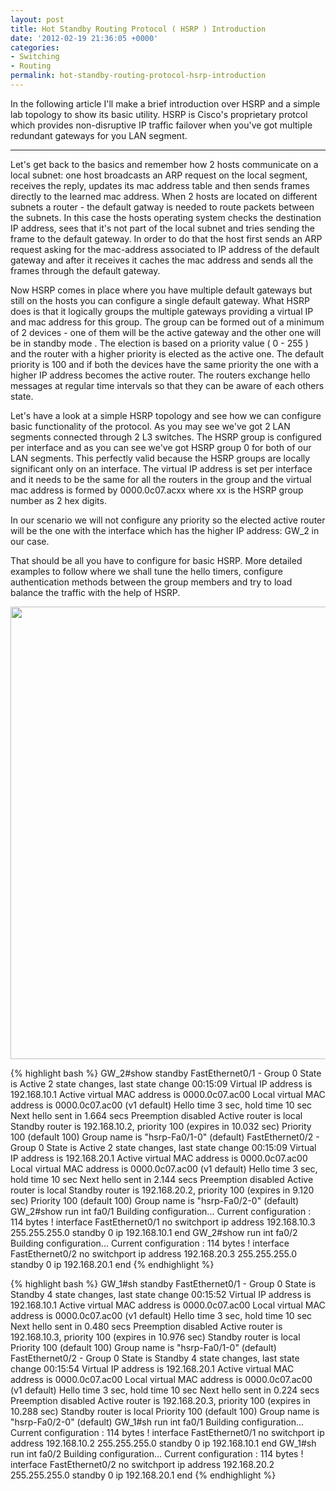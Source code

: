 ```yaml
---
layout: post
title: Hot Standby Routing Protocol ( HSRP ) Introduction
date: '2012-02-19 21:36:05 +0000'
categories:
- Switching
- Routing
permalink: hot-standby-routing-protocol-hsrp-introduction
---
```

In the following article I'll make a brief introduction over HSRP and a simple lab topology to show its basic utility. HSRP is Cisco's proprietary protcol which provides non-disruptive IP traffic failover when you've got multiple redundant gateways for you LAN segment. 

___

Let's get back to the basics and remember how 2 hosts communicate on a local subnet: one host broadcasts an ARP request on the local segment, receives the reply, updates its mac address table and then sends frames directly to the learned mac address. When 2 hosts are located on different subnets a router - the default gatway is needed to route packets between the subnets. In this case the hosts operating system checks the destination IP address, sees that it's not part of the local subnet and tries sending the frame to the default gateway. In order to do that the host first sends an ARP request asking for the mac-address associated to IP address of the default gateway and after it receives it caches the mac address and sends all the frames through the default gateway.

Now HSRP comes in place where you have multiple default gateways but still on the hosts you can configure a single default gateway. What HSRP does is that it logically groups the multiple gateways providing a virtual IP and mac address for this group. The group can be formed out of a minimum of 2 devices - one of them will be the active gateway and the other one will be in standby mode . The election is based on a priority value ( 0 - 255 ) and the router with a higher priority is elected as the active one. The default priority is 100 and if both the devices have the same priority the one with a higher IP address becomes the active router.&nbsp;The routers exchange hello messages at regular time intervals so that they can be aware of each others state.

Let's have a look at a simple HSRP topology and see how we can configure basic functionality of the protocol. As you may see we've got 2 LAN segments connected through 2 L3 switches. The HSRP group is configured per interface and as you can see we've got HSRP group 0 for both of our LAN segments. This perfectly valid because the HSRP groups are locally significant only on an interface. The virtual IP address is set per interface and it needs to be the same for all the routers in the group and the virtual mac address is formed by 0000.0c07.acxx where xx is the HSRP group number as 2 hex digits.

In our scenario we will not configure any priority so the elected active router will be the one with the interface which has the higher IP address: GW_2 in our case.

That should be all you have to configure for basic HSRP. More detailed examples to follow where we shall tune the hello timers, configure authentication methods between the group members and try to load balance the traffic with the help of HSRP.

<img class="aligncenter size-large wp-image-123" title="HSRP" src="{{'assets/static/BlankNetworkDiagram-777x1024.png' | prepend: site.baseurl | prepend: site.url }}" alt="" width="550" height="724" />

{% highlight bash %}
GW_2#show standby
FastEthernet0/1 - Group 0
  State is Active
    2 state changes, last state change 00:15:09
  Virtual IP address is 192.168.10.1
  Active virtual MAC address is 0000.0c07.ac00
    Local virtual MAC address is 0000.0c07.ac00 (v1 default)
  Hello time 3 sec, hold time 10 sec
    Next hello sent in 1.664 secs
  Preemption disabled
  Active router is local
  Standby router is 192.168.10.2, priority 100 (expires in 10.032 sec)
  Priority 100 (default 100)
  Group name is "hsrp-Fa0/1-0" (default)
FastEthernet0/2 - Group 0
  State is Active
    2 state changes, last state change 00:15:09
  Virtual IP address is 192.168.20.1
  Active virtual MAC address is 0000.0c07.ac00
    Local virtual MAC address is 0000.0c07.ac00 (v1 default)
  Hello time 3 sec, hold time 10 sec
    Next hello sent in 2.144 secs
  Preemption disabled
  Active router is local
  Standby router is 192.168.20.2, priority 100 (expires in 9.120 sec)
  Priority 100 (default 100)
  Group name is "hsrp-Fa0/2-0" (default)
GW_2#show run int fa0/1
Building configuration...
Current configuration : 114 bytes
!
interface FastEthernet0/1
 no switchport
 ip address 192.168.10.3 255.255.255.0
 standby 0 ip 192.168.10.1
end
GW_2#show run int fa0/2
Building configuration...
Current configuration : 114 bytes
!
interface FastEthernet0/2
 no switchport
 ip address 192.168.20.3 255.255.255.0
 standby 0 ip 192.168.20.1
end
{% endhighlight %} 

{% highlight bash %}
GW_1#sh standby
FastEthernet0/1 - Group 0
  State is Standby
    4 state changes, last state change 00:15:52
  Virtual IP address is 192.168.10.1
  Active virtual MAC address is 0000.0c07.ac00
    Local virtual MAC address is 0000.0c07.ac00 (v1 default)
  Hello time 3 sec, hold time 10 sec
    Next hello sent in 0.480 secs
  Preemption disabled
  Active router is 192.168.10.3, priority 100 (expires in 10.976 sec)
  Standby router is local
  Priority 100 (default 100)
  Group name is "hsrp-Fa0/1-0" (default)
FastEthernet0/2 - Group 0
  State is Standby
    4 state changes, last state change 00:15:54
  Virtual IP address is 192.168.20.1
  Active virtual MAC address is 0000.0c07.ac00
    Local virtual MAC address is 0000.0c07.ac00 (v1 default)
  Hello time 3 sec, hold time 10 sec
    Next hello sent in 0.224 secs
  Preemption disabled
  Active router is 192.168.20.3, priority 100 (expires in 10.288 sec)
  Standby router is local
  Priority 100 (default 100)
  Group name is "hsrp-Fa0/2-0" (default)
GW_1#sh run int fa0/1
Building configuration...
Current configuration : 114 bytes
!
interface FastEthernet0/1
 no switchport
 ip address 192.168.10.2 255.255.255.0
 standby 0 ip 192.168.10.1
end
GW_1#sh run int fa0/2
Building configuration...
Current configuration : 114 bytes
!
interface FastEthernet0/2
 no switchport
 ip address 192.168.20.2 255.255.255.0
 standby 0 ip 192.168.20.1
end
{% endhighlight %} 
